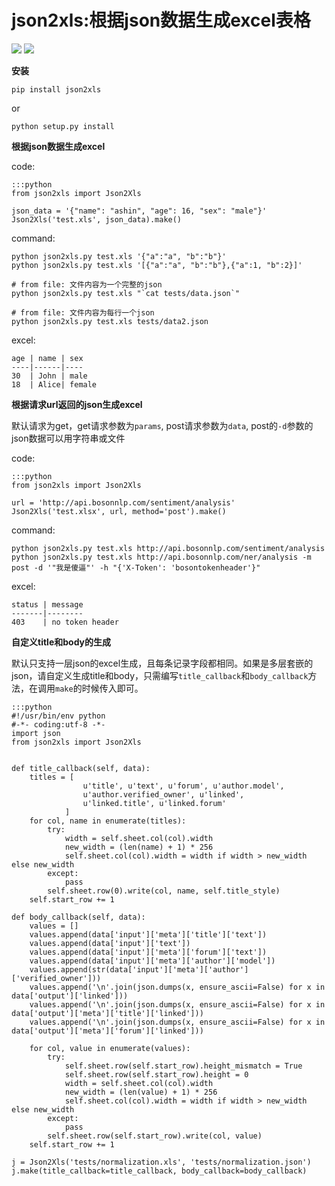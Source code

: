 json2xls:根据json数据生成excel表格
==================================

[![](https://badge.fury.io/py/json2xls.png)](http://badge.fury.io/py/json2xls)
[![](https://pypip.in/d/json2xls/badge.png)](https://pypi.python.org/pypi/json2xls)


**安装**

    pip install json2xls

or

    python setup.py install

**根据json数据生成excel**

code:

    :::python
    from json2xls import Json2Xls

    json_data = '{"name": "ashin", "age": 16, "sex": "male"}'
    Json2Xls('test.xls', json_data).make()

command:

    python json2xls.py test.xls '{"a":"a", "b":"b"}'
    python json2xls.py test.xls '[{"a":"a", "b":"b"},{"a":1, "b":2}]'

    # from file: 文件内容为一个完整的json
    python json2xls.py test.xls "`cat tests/data.json`"

    # from file: 文件内容为每行一个json
    python json2xls.py test.xls tests/data2.json

excel:

    age | name | sex
    ----|------|----
    30  | John | male
    18  | Alice| female


**根据请求url返回的json生成excel**

默认请求为get，get请求参数为`params`, post请求参数为`data`, post的`-d`参数的json数据可以用字符串或文件

code:

    :::python
    from json2xls import Json2Xls

    url = 'http://api.bosonnlp.com/sentiment/analysis'
    Json2Xls('test.xlsx', url, method='post').make()

command:

    python json2xls.py test.xls http://api.bosonnlp.com/sentiment/analysis
    python json2xls.py test.xls http://api.bosonnlp.com/ner/analysis -m post -d '"我是傻逼"' -h "{'X-Token': 'bosontokenheader'}"

excel:

    status | message
    -------|--------
    403    | no token header

**自定义title和body的生成**

默认只支持一层json的excel生成，且每条记录字段都相同。如果是多层套嵌的json，请自定义生成title和body，只需编写`title_callback`和`body_callback`方法，在调用`make`的时候传入即可。

    :::python
    #!/usr/bin/env python
    #-*- coding:utf-8 -*-
    import json
    from json2xls import Json2Xls


    def title_callback(self, data):
        titles = [
                    u'title', u'text', u'forum', u'author.model',
                    u'author.verified_owner', u'linked',
                    u'linked.title', u'linked.forum'
                ]
        for col, name in enumerate(titles):
            try:
                width = self.sheet.col(col).width
                new_width = (len(name) + 1) * 256
                self.sheet.col(col).width = width if width > new_width else new_width
            except:
                pass
            self.sheet.row(0).write(col, name, self.title_style)
        self.start_row += 1

    def body_callback(self, data):
        values = []
        values.append(data['input']['meta']['title']['text'])
        values.append(data['input']['text'])
        values.append(data['input']['meta']['forum']['text'])
        values.append(data['input']['meta']['author']['model'])
        values.append(str(data['input']['meta']['author']['verified_owner']))
        values.append('\n'.join(json.dumps(x, ensure_ascii=False) for x in data['output']['linked']))
        values.append('\n'.join(json.dumps(x, ensure_ascii=False) for x in data['output']['meta']['title']['linked']))
        values.append('\n'.join(json.dumps(x, ensure_ascii=False) for x in data['output']['meta']['forum']['linked']))

        for col, value in enumerate(values):
            try:
                self.sheet.row(self.start_row).height_mismatch = True
                self.sheet.row(self.start_row).height = 0
                width = self.sheet.col(col).width
                new_width = (len(value) + 1) * 256
                self.sheet.col(col).width = width if width > new_width else new_width
            except:
                pass
            self.sheet.row(self.start_row).write(col, value)
        self.start_row += 1

    j = Json2Xls('tests/normalization.xls', 'tests/normalization.json')
    j.make(title_callback=title_callback, body_callback=body_callback)

